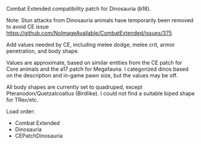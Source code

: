 Combat Extended compatibility patch for Dinosauria (b18).

Note: Stun attacks from Dinosauria animals have temporarily been removed to avoid
      CE issue https://github.com/NoImageAvailable/CombatExtended/issues/375

Add values needed by CE, including melee dodge, melee crit, armor penetration, and body shape.

Values are approximate, based on similar entities from the CE patch for Core animals and the a17 patch for Megafauna.  I categorized dinos based on the description and in-game pawn size, but the values may be off.

All body shapes are currently set to quadruped, except Pteranodon/Quetzalcoatlus (Birdlike). I could not find a suitable biped shape for TRex/etc.

Load order:
- Combat Extended
- Dinosauria
- CEPatchDinosauria

